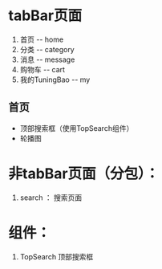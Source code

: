 # tabBar页面

1. 首页 -- home
2. 分类 -- category
3. 消息 -- message
4. 购物车 -- cart
5. 我的TuningBao -- my



## 首页

- 顶部搜索框（使用TopSearch组件）
- 轮播图



# 非tabBar页面（分包）：

1. search ： 搜索页面



# 组件：

1. TopSearch 顶部搜索框

